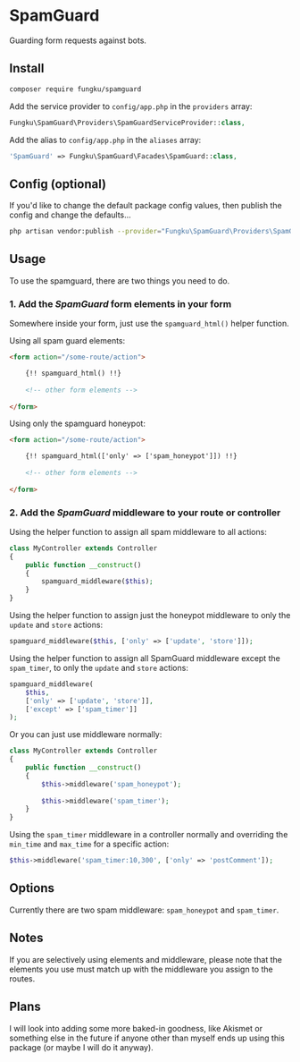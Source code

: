 # SpamGuard

Guarding form requests against bots.


## Install

```bash
composer require fungku/spamguard
```

Add the service provider to `config/app.php` in the `providers` array:

```php
Fungku\SpamGuard\Providers\SpamGuardServiceProvider::class,
```

Add the alias to `config/app.php` in the `aliases` array:

```php
'SpamGuard' => Fungku\SpamGuard\Facades\SpamGuard::class,
```

## Config (optional)

If you'd like to change the default package config values, then publish the config and change the defaults...

```bash
php artisan vendor:publish --provider="Fungku\SpamGuard\Providers\SpamGuardConfigServiceProvider" --tag="config"
```

## Usage

To use the spamguard, there are two things you need to do.

### 1. Add the *SpamGuard* form elements in your form

Somewhere inside your form, just use the `spamguard_html()` helper function.

Using all spam guard elements:

```html
<form action="/some-route/action">

    {!! spamguard_html() !!}
    
    <!-- other form elements -->
    
</form>
```

Using only the spamguard honeypot:

```html
<form action="/some-route/action">

    {!! spamguard_html(['only' => ['spam_honeypot']]) !!}
    
    <!-- other form elements -->
    
</form>
```

### 2. Add the *SpamGuard* middleware to your route or controller

Using the helper function to assign all spam middleware to all actions:

```php
class MyController extends Controller
{
    public function __construct()
    {
        spamguard_middleware($this);
    }
}
```

Using the helper function to assign just the honeypot middleware to only the `update` and `store` actions:

```php
spamguard_middleware($this, ['only' => ['update', 'store']]);
```

Using the helper function to assign all SpamGuard middleware except the `spam_timer`,
to only the `update` and `store` actions:

```php
spamguard_middleware(
    $this,
    ['only' => ['update', 'store']],
    ['except' => ['spam_timer']]
);
```

Or you can just use middleware normally:

```php
class MyController extends Controller
{
    public function __construct()
    {
        $this->middleware('spam_honeypot');
        
        $this->middleware('spam_timer');
    }
}
```

Using the `spam_timer` middleware in a controller normally and overriding the `min_time` and `max_time` for a specific action:

```php
$this->middleware('spam_timer:10,300', ['only' => 'postComment']);
```

## Options

Currently there are two spam middleware: `spam_honeypot` and `spam_timer`.

## Notes

If you are selectively using elements and middleware, please note that the elements you use must match up with the
middleware you assign to the routes.

## Plans

I will look into adding some more baked-in goodness, like Akismet or something else in the future if anyone other than
myself ends up using this package (or maybe I will do it anyway).
